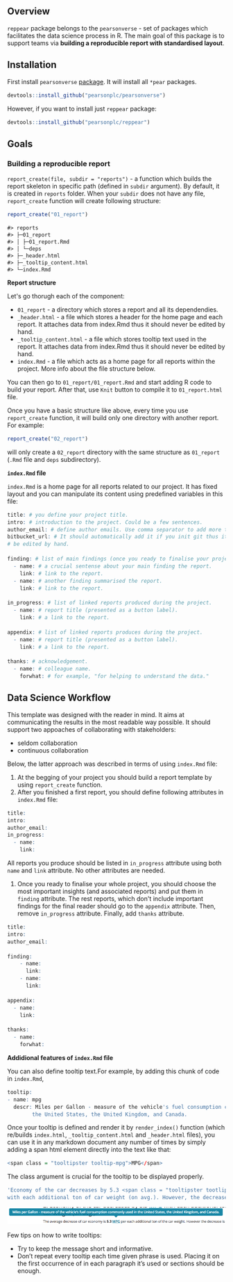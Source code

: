 <!-- README.md is generated from README.Rmd. Please edit that file -->
Overview
--------

`reppear` package belongs to the `pearsonverse` - set of packages which facilitates the data science process in R. The main goal of this package is to support teams via **building a reproducible report with standardised layout**.

Installation
------------

First install `pearsonverse` [package](https://github.com/pearsonplc/pearsonverse). It will install all `*pear` packages.

``` r
devtools::install_github("pearsonplc/pearsonverse")
```

However, if you want to install just `reppear` package:

``` r
devtools::install_github("pearsonplc/reppear")
```

Goals
-----

### Building a reproducible report

`report_create(file, subdir = "reports")` - a function which builds the report skeleton in specific path (defined in `subdir` argument). By default, it is created in `reports` folder. When your `subdir` does not have any file, `report_create` function will create following structure:

``` r
report_create("01_report")
```

    #> reports
    #> ├─01_report
    #> │ ├─01_report.Rmd
    #> │ └─deps
    #> ├─_header.html
    #> ├─_tooltip_content.html
    #> └─index.Rmd

**Report structure**

Let's go thorugh each of the component:

-   `01_report` - a directory which stores a report and all its dependendies.
-   `_header.html` - a file which stores a header for the home page and each report. It attaches data from index.Rmd thus it should never be edited by hand.
-   `_tooltip_content.html` - a file which stores tooltip text used in the report. It attaches data from index.Rmd thus it should never be edited by hand.
-   `index.Rmd` - a file which acts as a home page for all reports within the project. More info about the file structure below.

You can then go to `01_report/01_report.Rmd` and start adding R code to build your report. After that, use `Knit` button to compile it to `01_report.html` file.

Once you have a basic structure like above, every time you use `report_create` function, it will build only one directory with another report. For example:

``` r
report_create("02_report")
```

will only create a `02_report` directory with the same structure as `01_report` (`.Rmd` file and `deps` subdirectory).

**`index.Rmd` file**

`index.Rmd` is a home page for all reports related to our project. It has fixed layout and you can manipulate its content using predefined variables in this file:

``` r
title: # you define your project title.
intro: # introduction to the project. Could be a few sentences.
author_email: # define author emails. Use comma separator to add more than one email.
bitbucket_url: # It should automatically add it if you init git thus it should never 
# be edited by hand.

finding: # list of main findings (once you ready to finalise your project).
  - name: # a crucial sentense about your main finding the report.
    link: # link to the report.
  - name: # another finding summarised the report.
    link: # link to the report.

in_progress: # list of linked reports produced during the project.
  - name: # report title (presented as a button label).
    link: # a link to the report.

appendix: # list of linked reports produces during the project.
  - name: # report title (presented as a button label).
    link: # a link to the report.

thanks: # acknowledgement.
  - name: # colleague name.
    forwhat: # for example, "for helping to understand the data."
```

Data Science Workflow
---------------------

This template was designed with the reader in mind. It aims at communicating the results in the most readable way possible. It should support two appoaches of collaborating with stakeholders:

-   seldom collaboration
-   continuous collaboration

Below, the latter approach was described in terms of using `index.Rmd` file:

1.  At the begging of your project you should build a report template by using `report_create` function.
2.  After you finished a first report, you should define following attributes in `index.Rmd` file:

``` r
title: 
intro: 
author_email: 
in_progress: 
  - name: 
    link: 
```

All reports you produce should be listed in `in_progress` attribute using both `name` and `link` attribute. No other attributes are needed.

1.  Once you ready to finalise your whole project, you should choose the most important insights (and associated reports) and put them in `finding` attribute. The rest reports, which don't include important findings for the final reader should go to the `appendix` attribute. Then, remove `in_progress` attribute. Finally, add `thanks` attribute.

``` r
title: 
intro: 
author_email: 

finding: 
    - name: 
      link: 
    - name: 
      link: 

appendix:
  - name:
    link:

thanks: 
  - name: 
    forwhat: 
```

**Addidional features of `index.Rmd` file**

You can also define tooltip text.For example, by adding this chunk of code in `index.Rmd`,

``` r
tooltip:
- name: mpg
  descr: Miles per Gallon - measure of the vehicle's fuel consumption commonly used in 
        the United States, the United Kingdom, and Canada.
```

Once your tooltip is defined and render it by `render_index()` function (which re/builds `index.html`, `_tooltip_content.html` and `_header.html` files), you can use it in any markdown document any number of times by simply adding a span html element directly into the text like that:

``` r
<span class = "tooltipster tooltip-mpg">MPG</span>
```

The class argument is crucial for the tooltip to be displayed properly.

``` r
'Economy of the car decreases by 5.3 <span class = "tooltipster tootlip-mpg">MPG</span></span>
with each additional ton of car weight (on avg.). However, the decrease ...'
```

![tooltip](https://raw.githubusercontent.com/pearsonplc/reppear/readme/inst/img/tooltip.png)

Few tips on how to write tooltips:
- Try to keep the message short and informative.
- Don’t repeat every tooltip each time given phrase is used. Placing it on the first occurrence of in each paragraph it’s used or sections should be enough.
